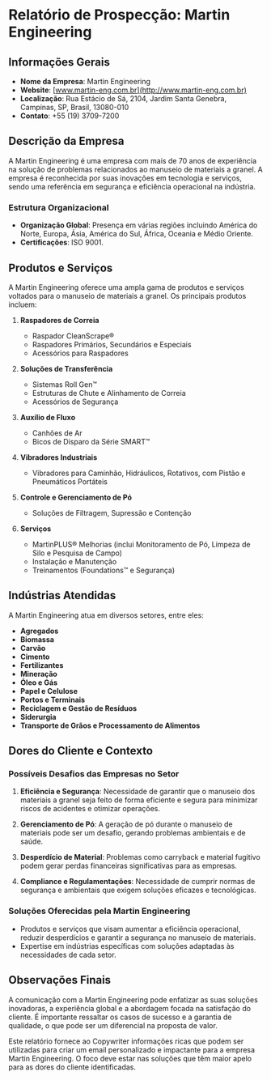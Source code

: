 # Relatório de Prospecção: Martin Engineering

## Informações Gerais
- **Nome da Empresa**: Martin Engineering
- **Website**: [www.martin-eng.com.br](http://www.martin-eng.com.br)
- **Localização**: Rua Estácio de Sá, 2104, Jardim Santa Genebra, Campinas, SP, Brasil, 13080-010
- **Contato**: +55 (19) 3709-7200

## Descrição da Empresa
A Martin Engineering é uma empresa com mais de 70 anos de experiência na solução de problemas relacionados ao manuseio de materiais a granel. A empresa é reconhecida por suas inovações em tecnologia e serviços, sendo uma referência em segurança e eficiência operacional na indústria.

### Estrutura Organizacional
- **Organização Global**: Presença em várias regiões incluindo América do Norte, Europa, Ásia, América do Sul, África, Oceania e Médio Oriente.
- **Certificações**: ISO 9001.

## Produtos e Serviços
A Martin Engineering oferece uma ampla gama de produtos e serviços voltados para o manuseio de materiais a granel. Os principais produtos incluem:

1. **Raspadores de Correia**
   - Raspador CleanScrape®
   - Raspadores Primários, Secundários e Especiais
   - Acessórios para Raspadores

2. **Soluções de Transferência**
   - Sistemas Roll Gen™
   - Estruturas de Chute e Alinhamento de Correia
   - Acessórios de Segurança

3. **Auxílio de Fluxo**
   - Canhões de Ar
   - Bicos de Disparo da Série SMART™

4. **Vibradores Industriais**
   - Vibradores para Caminhão, Hidráulicos, Rotativos, com Pistão e Pneumáticos Portáteis

5. **Controle e Gerenciamento de Pó**
   - Soluções de Filtragem, Supressão e Contenção

6. **Serviços**
   - MartinPLUS® Melhorias (inclui Monitoramento de Pó, Limpeza de Silo e Pesquisa de Campo)
   - Instalação e Manutenção
   - Treinamentos (Foundations™ e Segurança)

## Indústrias Atendidas
A Martin Engineering atua em diversos setores, entre eles:
- **Agregados**
- **Biomassa**
- **Carvão**
- **Cimento**
- **Fertilizantes**
- **Mineração**
- **Óleo e Gás**
- **Papel e Celulose**
- **Portos e Terminais**
- **Reciclagem e Gestão de Resíduos**
- **Siderurgia**
- **Transporte de Grãos e Processamento de Alimentos**

## Dores do Cliente e Contexto
### Possíveis Desafios das Empresas no Setor
1. **Eficiência e Segurança**: Necessidade de garantir que o manuseio dos materiais a granel seja feito de forma eficiente e segura para minimizar riscos de acidentes e otimizar operações.

2. **Gerenciamento de Pó**: A geração de pó durante o manuseio de materiais pode ser um desafio, gerando problemas ambientais e de saúde.

3. **Desperdício de Material**: Problemas como carryback e material fugitivo podem gerar perdas financeiras significativas para as empresas.

4. **Compliance e Regulamentações**: Necessidade de cumprir normas de segurança e ambientais que exigem soluções eficazes e tecnológicas.

### Soluções Oferecidas pela Martin Engineering
- Produtos e serviços que visam aumentar a eficiência operacional, reduzir desperdícios e garantir a segurança no manuseio de materiais.
- Expertise em indústrias específicas com soluções adaptadas às necessidades de cada setor.

## Observações Finais
A comunicação com a Martin Engineering pode enfatizar as suas soluções inovadoras, a experiência global e a abordagem focada na satisfação do cliente. É importante ressaltar os casos de sucesso e a garantia de qualidade, o que pode ser um diferencial na proposta de valor. 

Este relatório fornece ao Copywriter informações ricas que podem ser utilizadas para criar um email personalizado e impactante para a empresa Martin Engineering. O foco deve estar nas soluções que têm maior apelo para as dores do cliente identificadas.